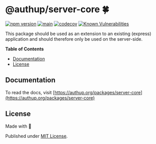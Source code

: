# @authup/server-core 🍀

[![npm version](https://badge.fury.io/js/@authup%2Fserver-core.svg)](https://badge.fury.io/js/@authup%2Fserver-core)
[![main](https://github.com/Tada5hi/authup/actions/workflows/main.yml/badge.svg)](https://github.com/Tada5hi/authup/actions/workflows/main.yml)
[![codecov](https://codecov.io/gh/Tada5hi/authup/branch/master/graph/badge.svg?token=FHE347R1NW)](https://codecov.io/gh/Tada5hi/authup)
[![Known Vulnerabilities](https://snyk.io/test/github/Tada5hi/authup/badge.svg)](https://snyk.io/test/github/Tada5hi/authup)

This package should be used as an extension to an existing (express) application and
should therefore only be used on the server-side.

**Table of Contents**

- [Documentation](#documentation)
- [License](#license)

## Documentation

To read the docs, visit [https://authup.org/packages/server-core](https://authup.org/packages/server-core)

## License

Made with 💚

Published under [MIT License](./LICENSE).
